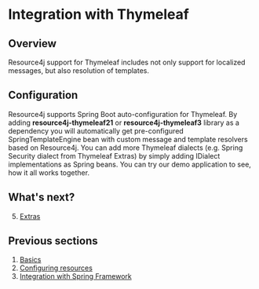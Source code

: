 Integration with Thymeleaf
=================================

Overview
--------------------
Resource4j support for Thymeleaf includes not only support for localized messages,
but also resolution of templates.

Configuration
-------------
Resource4j supports Spring Boot auto-configuration for Thymeleaf.
By adding **resource4j-thymeleaf21** or **resource4j-thymeleaf3** library as a dependency 
you will automatically get pre-configured SpringTemplateEngine bean with custom message and 
template resolvers based on Resource4j. You can add more Thymeleaf dialects (e.g. Spring 
Security dialect from Thymeleaf Extras) by simply adding IDialect implementations 
as Spring beans. You can try our demo application to see, how it all works together.

What's next?
----------
5. [Extras](Extras.md)

Previous sections
-----------------
1. [Basics](Basics.md)
2. [Configuring resources](Configuration.md)
3. [Integration with Spring Framework](SpringIntegration.md)
